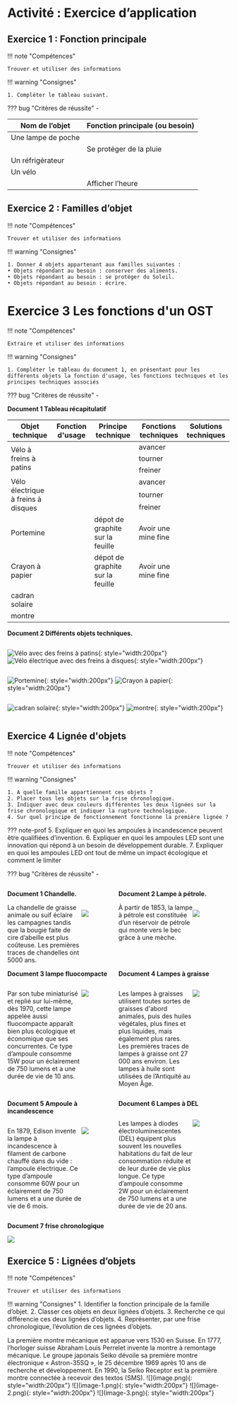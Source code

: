 # Activité : Exercice d’application

## Exercice 1 : Fonction principale

!!! note "Compétences"

    Trouver et utiliser des informations 

!!! warning "Consignes"

    1. Compléter le tableau suivant.  

   
??? bug "Critères de réussite"
    - 

| Nom de l’objet  | Fonction principale (ou besoin)  |
|--|--|
| Une lampe de poche  |   |
|  |  Se protéger de la pluie |
| Un réfrigérateur |  |
| Un vélo  |    |
|  |  Afficher l’heure |


## Exercice 2 : Familles d’objet 



!!! note "Compétences"

    Trouver et utiliser des informations 

!!! warning "Consignes"

    1. Donner 4 objets appartenant aux familles suivantes :  
    • Objets répondant au besoin : conserver des aliments.
    • Objets répondant au besoin : se protéger du Soleil.  
    • Objets répondant au besoin : écrire. 


# Exercice 3 Les fonctions d'un OST

!!! note "Compétences"

    Extraire et utiliser des informations 

!!! warning "Consignes"

    1. Compléter le tableau du document 1, en présentant pour les différents objets la fonction d'usage, les fonctions techniques et les principes techniques associés
    
??? bug "Critères de réussite"
    - 



<div markdown style="page-break-after: always;">





**Document 1 Tableau récapitulatif**
<table><thead>
  <tr>
    <th>Objet technique</th>
    <th>Fonction d'usage</th>
    <th>Principe technique</th>
    <th>Fonctions techniques</th>
    <th>Solutions techniques</th>
  </tr></thead>
<tbody>
  <tr>
    <td rowspan="3">Vélo à freins à patins</td>
    <td rowspan="3"></td>
    <td rowspan="3"></td>
    <td>avancer</td>
    <td></td>
  </tr>
  <tr>
    <td>tourner</td>
    <td></td>
  </tr>
  <tr>
    <td>freiner</td>
    <td></td>
  </tr>
  <tr>
    <td rowspan="3">Vélo électrique à freins à disques</td>
    <td rowspan="3"></td>
    <td rowspan="3"></td>
    <td>avancer</td>
    <td></td>
  </tr>
  <tr>
    <td>tourner</td>
    <td></td>
  </tr>
  <tr>
    <td>freiner</td>
    <td></td>
  </tr>
  <tr>
    <td>Portemine</td>
    <td></td>
    <td>dépot de graphite sur la feuille</td>
    <td>Avoir une mine fine</td>
    <td></td>
  </tr>
  <tr>
    <td>Crayon à papier</td>
    <td></td>
    <td>dépot de graphite sur la feuille</td>
    <td>Avoir une mine fine</td>
    <td></td>
  </tr>
  <tr>
    <td>cadran solaire</td>
    <td></td>
    <td></td>
    <td></td>
    <td></td>
  </tr>
  <tr>
    <td>montre</td>
    <td></td>
    <td></td>
    <td></td>
    <td></td>
  </tr>
</tbody>
</table>

</div>

<div markdown style="page-break-after: always;">


**Document 2 Différents objets techniques.**

<div markdown style="display: flex; flex-direction:row" > 

![Vélo avec des freins à patins](pictures/velo_patins.png){: style="width:200px"}
![Vélo électrique avec des freins à disques](pictures/veloDisque.jpeg){: style="width:200px"}
</div>

<div markdown style="display: flex; flex-direction:row" > 

![Portemine](pictures/portemine.png){: style="width:200px"}
![Crayon à papier](pictures/crayonPapier.png){: style="width:200px"}
</div>

<div markdown style="display: flex; flex-direction:row" > 

![cadran solaire](pictures/cadranSolaire.png){: style="width:200px"}
![montre](pictures/montre.jpg){: style="width:200px"}
</div>
</div>

## Exercice 4 Lignée d'objets 

!!! note "Compétences"

    Trouver et utiliser des informations 

!!! warning "Consignes"

    1. A quelle famille appartiennent ces objets ? 
    2. Placer tous les objets sur la frise chronologique.
    3. Indiquer avec deux couleurs différentes les deux lignées sur la frise chronologique et indiquer la rupture technologique.
    4. Sur quel principe de fonctionnement fonctionne la première lignée ?


??? note-prof
    5. Expliquer en quoi les ampoules à incandescence peuvent être qualifiées d’invention. 
    6. Expliquer en quoi les ampoules LED sont une innovation qui répond à un besoin de développement durable.
    7. Expliquer en quoi les ampoules LED ont tout de même un impact écologique  et comment le limiter

    
??? bug "Critères de réussite"
    - 





<div markdown style="page-break-after: always; display:flex; flex-direction:row; ">

<div markdown style="display:flex; flex-direction:column; flex: 1 1 0;">

**Document 1 Chandelle.**
<div markdown style=" display:flex; flex-direction:row;">

<div markdown style=" display:flex; flex-direction:row; flex : 2 1 0; ">
La chandelle de graisse animale ou suif éclaire les campagnes tandis que la bougie faite de cire d’abeille est plus coûteuse. Les premières traces de chandelles ont 5000 ans.
</div>

<div markdown style=" display:flex; flex-direction:row; flex : 1 1 0; ">

![](pictures/chandelle.png)
</div>

</div>

</div>



<div markdown style="display:flex; flex-direction:column; flex: 1 1 0;">

**Document 2 Lampe à pétrole.**
<div markdown style=" display:flex; flex-direction:row;">

<div markdown style=" display:flex; flex-direction:row; flex : 2 1 0; ">
À partir de 1853, la lampe à pétrole est constituée d’un réservoir de pétrole qui monte vers le bec grâce à une mèche.

</div>

<div markdown style=" display:flex; flex-direction:row; flex : 1 1 0; ">

![](pictures/lampePetrole.png)

</div>

</div>

</div>

</div>




<div markdown style="page-break-after: always; display:flex; flex-direction:row; ">

<div markdown style="display:flex; flex-direction:column; flex: 1 1 0;">

**Document 3 lampe fluocompacte**
<div markdown style=" display:flex; flex-direction:row;">

<div markdown style=" display:flex; flex-direction:row; flex : 2 1 0; ">

Par son tube miniaturisé et replié sur lui-même, dès 1970, cette lampe appelée aussi fluocompacte apparaît bien plus écologique et économique que ses concurrentes. Ce type d’ampoule consomme 15W pour un éclairement de 750 lumens et a une durée de vie de 10 ans.

</div>

<div markdown style=" display:flex; flex-direction:row; flex : 1 1 0; ">

![](pictures/lampeFluocompacte.png)
</div>

</div>

</div>



<div markdown style="display:flex; flex-direction:column; flex: 1 1 0;">

**Document 4 Lampes à graisse**

<div markdown style=" display:flex; flex-direction:row;">

<div markdown style=" display:flex; flex-direction:row; flex : 2 1 0; ">

Les lampes à graisses utilisent toutes sortes de graisses d'abord animales, puis des huiles végétales, plus fines et plus liquides, mais également plus rares. Les premières traces de lampes à graisse ont 27 000 ans environ.
Les lampes à huile sont utilisées de l’Antiquité au Moyen Âge. 

</div>

<div markdown style=" display:flex; flex-direction:row; flex : 1 1 0; ">

![](pictures/lampeGraisse.png)

</div>

</div>

</div>

</div>


<div markdown style="page-break-after: always; display:flex; flex-direction:row; ">

<div markdown style="display:flex; flex-direction:column; flex: 1 1 0;">



**Document 5 Ampoule à incandescence**

<div markdown style=" display:flex; flex-direction:row;">

<div markdown style=" display:flex; flex-direction:row; flex : 2 1 0; ">


En 1879, Edison invente la lampe à incandescence à filament de carbone chauffé dans du vide : l’ampoule électrique. Ce type d’ampoule consomme 60W pour un éclairement de 750 lumens et a une durée de vie de 6 mois.

</div>

<div markdown style=" display:flex; flex-direction:row; flex : 1 1 0; ">

![](pictures/ampouleIncandescence.png)

</div>

</div>

</div>



<div markdown style="display:flex; flex-direction:column; flex: 1 1 0;">

**Document 6 Lampes à DEL**
<div markdown style=" display:flex; flex-direction:row;">

<div markdown style=" display:flex; flex-direction:row; flex : 2 1 0; ">

Les lampes à diodes électroluminescentes (DEL) équipent plus souvent les nouvelles habitations du fait de leur consommation réduite et de leur durée de vie plus longue. Ce type d’ampoule consomme 2W pour un éclairement de 750 lumens et a une durée de vie de 20 ans.

</div>

<div markdown style=" display:flex; flex-direction:row; flex : 1 1 0; ">

![](pictures/lampesDEL.png)

</div>

</div>

</div>

</div>

**Document 7 frise chronologique**

![](pictures/friseFamilleLampe.png)



## Exercice 5 : Lignées d’objets



!!! note "Compétences"

    Trouver et utiliser des informations 

!!! warning "Consignes"
    1. Identifier la fonction principale de la famille d’objet.
    2. Classer ces objets en deux lignées d’objets.
    3. Recherche ce qui différencie ces deux lignées d’objets.
    4. Représenter, par une frise chronologique, l’évolution de ces lignées d’objets.
   
<tabl markdown>
<tbod markdown>
<tr>
<td>La première montre mécanique est apparue vers 1530 en Suisse.</td>
<td>En 1777, l’horloger suisse Abraham Louis Perrelet invente la montre à remontage mécanique.</td>
<td>Le groupe japonais Seiko dévoile sa première montre électronique « Astron-35SQ », le 25 décembre 1969 après 10 ans de recherche et développement.</td>
<td>En 1990, la Seiko Receptor est la première montre connectée à recevoir des textos (SMS).</td>
</tr>
<tr markdown>
<td markdown>![](image.png){: style="width:200px"}</td>
<td markdown>![](image-1.png){: style="width:200px"}</td>
<td markdown>![](image-2.png){: style="width:200px"}</td>
<td markdown>![](image-3.png){: style="width:200px"}</td>
</tr>
</tbod>
</tabl>









    
